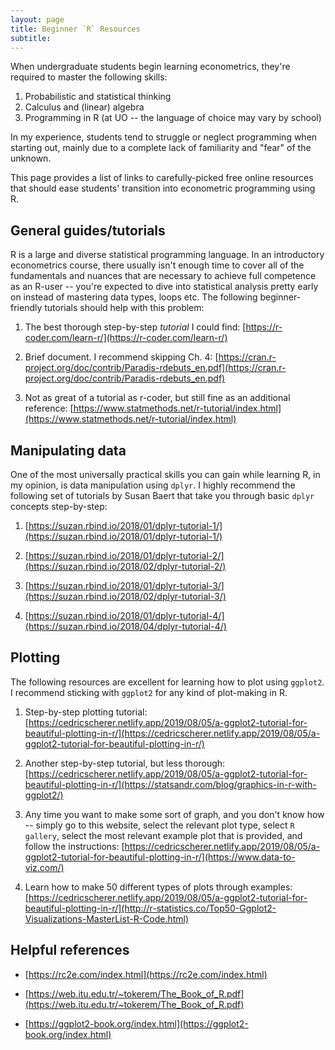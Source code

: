 ```yaml
---
layout: page
title: Beginner `R` Resources
subtitle: 
---
```


When undergraduate students begin learning econometrics, they're required to master the following skills:

1. Probabilistic and statistical thinking
2. Calculus and (linear) algebra
3. Programming in R (at UO -- the language of choice may vary by school)

In my experience, students tend to struggle or neglect programming when starting out, mainly due to a complete lack of familiarity and "fear" of the unknown.

This page provides a list of links to carefully-picked free online resources that should ease students' transition into econometric programming using R.

## **General guides/tutorials**

R is a large and diverse statistical programming language.
In an introductory econometrics course, there usually isn't enough time to cover all of the fundamentals and nuances that are necessary to achieve full competence as an R-user -- you're expected to dive into statistical analysis pretty early on instead of mastering data types, loops etc.
The following beginner-friendly tutorials should help with this problem: 

1. The best thorough step-by-step *tutorial* I could find: [https://r-coder.com/learn-r/](https://r-coder.com/learn-r/)

2. Brief document. I recommend skipping Ch. 4: [https://cran.r-project.org/doc/contrib/Paradis-rdebuts_en.pdf](https://cran.r-project.org/doc/contrib/Paradis-rdebuts_en.pdf)

3. Not as great of a tutorial as r-coder, but still fine as an additional reference: [https://www.statmethods.net/r-tutorial/index.html](https://www.statmethods.net/r-tutorial/index.html)

## **Manipulating data**

One of the most universally practical skills you can gain while learning R, in my opinion, is data manipulation using `dplyr`. 
I highly recommend the following set of tutorials by Susan Baert that take you through basic `dplyr` concepts step-by-step:

1. [https://suzan.rbind.io/2018/01/dplyr-tutorial-1/](https://suzan.rbind.io/2018/01/dplyr-tutorial-1/)

2. [https://suzan.rbind.io/2018/01/dplyr-tutorial-2/](https://suzan.rbind.io/2018/02/dplyr-tutorial-2/)

3. [https://suzan.rbind.io/2018/01/dplyr-tutorial-3/](https://suzan.rbind.io/2018/02/dplyr-tutorial-3/)

4. [https://suzan.rbind.io/2018/01/dplyr-tutorial-4/](https://suzan.rbind.io/2018/04/dplyr-tutorial-4/)

## **Plotting**

The following resources are excellent for learning how to plot using `ggplot2`. 
I recommend sticking with `ggplot2` for any kind of plot-making in R.

1. Step-by-step plotting tutorial: [https://cedricscherer.netlify.app/2019/08/05/a-ggplot2-tutorial-for-beautiful-plotting-in-r/](https://cedricscherer.netlify.app/2019/08/05/a-ggplot2-tutorial-for-beautiful-plotting-in-r/)

2. Another step-by-step tutorial, but less thorough: [https://cedricscherer.netlify.app/2019/08/05/a-ggplot2-tutorial-for-beautiful-plotting-in-r/](https://statsandr.com/blog/graphics-in-r-with-ggplot2/)

3. Any time you want to make some sort of graph, and you don't know how -- simply go to this website, select the relevant plot type, select `R gallery`, select the most relevant example plot that is provided, and follow the instructions: [https://cedricscherer.netlify.app/2019/08/05/a-ggplot2-tutorial-for-beautiful-plotting-in-r/](https://www.data-to-viz.com/)

4. Learn how to make 50 different types of plots through examples: [https://cedricscherer.netlify.app/2019/08/05/a-ggplot2-tutorial-for-beautiful-plotting-in-r/](http://r-statistics.co/Top50-Ggplot2-Visualizations-MasterList-R-Code.html)

## **Helpful references**

- [https://rc2e.com/index.html](https://rc2e.com/index.html)

- [https://web.itu.edu.tr/~tokerem/The_Book_of_R.pdf](https://web.itu.edu.tr/~tokerem/The_Book_of_R.pdf)

- [https://ggplot2-book.org/index.html](https://ggplot2-book.org/index.html)


